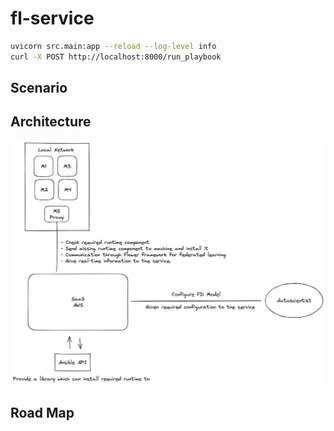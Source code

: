 # fl-service

```bash
uvicorn src.main:app --reload --log-level info
curl -X POST http://localhost:8000/run_playbook
```

## Scenario

## Architecture

![0.1.0](./assets/arch-0.1.0.jpg)

## Road Map

